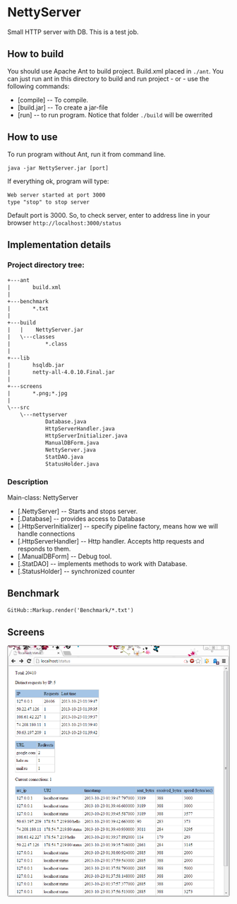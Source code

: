 NettyServer
===========

Small HTTP server with DB. This is a test job.

How to build
------------

You should use Apache Ant to build project. Build.xml placed in `./ant`. 
You can just run ant in this directory to build and run project  - or - use the following commands:

* [compile] -- To compile.
* [build.jar] -- To create a jar-file
* [run] -- to run program. Notice that folder `./build` will be owerrited 

How to use
----------

To run program without Ant, run it from command line.

    java -jar NettyServer.jar [port]

If everything ok, program will type:

    Web server started at port 3000
    type "stop" to stop server

Default port is 3000. So, to check server, enter to address line in your browser `http://localhost:3000/status`

Implementation details
----------------------

### Project directory tree:

    +---ant       
    |       build.xml
    |
    +---benchmark
    |       *.txt
    |
    +---build
    |   |    NettyServer.jar
    |   \---classes
    |           *.class    
    |
    +---lib
    |       hsqldb.jar
    |       netty-all-4.0.10.Final.jar
    |
    +---screens
    |       *.png;*.jpg
    |
    \---src
        \---nettyserver
                Database.java
                HttpServerHandler.java
                HttpServerInitializer.java
                ManualDBForm.java
                NettyServer.java
                StatDAO.java
                StatusHolder.java

### Description

Main-class: NettyServer
* [.NettyServer] -- Starts and stops server.
* [.Database] -- provides access to Database
* [.HttpServerInitializer] -- specify pipeline factory, means how we will handle connections
* [.HttpServerHandler] -- Http handler. Accepts http requests and responds to them.
* [.ManualDBForm] -- Debug tool.
* [.StatDAO] -- implements methods to work with Database.
* [.StatusHolder] -- synchronized counter

Benchmark
---------

    GitHub::Markup.render('Benchmark/*.txt')
    
Screens
-------

![Page status in use](/Screens/Screen_in_use.png "Screen")

